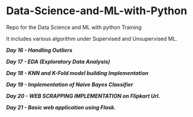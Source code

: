 # Data-Science-and-ML-with-Python
Repo for the Data Science and ML with python Training

It includes various algorithm under Supervised and Unsupervised ML.

***Day 16 - Handling Outliers***

***Day 17 - EDA (Exploratory Data Analysis)***

***Day 18 - KNN and K-Fold model building Implementation***

***Day 19 - Implementation of Naive Bayes Classifier***

***Day 20 - WEB SCRAPPING IMPLEMENTATION on Flipkart Url.***

***Day 21 - Basic web application using Flask.***

